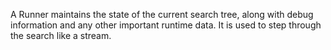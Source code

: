 A Runner maintains the state of the current search tree, along with debug information and any other important runtime data. It is used to step through the search like a stream.